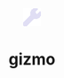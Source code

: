 <div align="center">
  <img src="https://github.com/capr1tus/gizmo/blob/main/data/logo.png">
  <h1>gizmo</h1>
</div>

